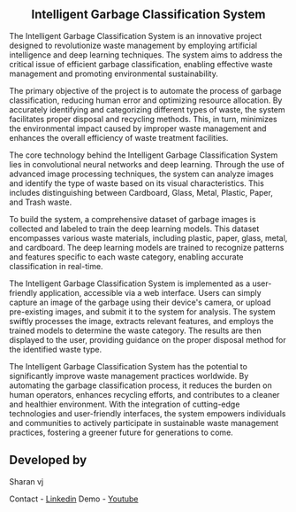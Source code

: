 <h2><center> Intelligent Garbage Classification System </center></h2>

The Intelligent Garbage Classification System is an innovative project designed to revolutionize waste management by employing artificial intelligence and deep learning techniques. The system aims to address the critical issue of efficient garbage classification, enabling effective waste management and promoting environmental sustainability.

The primary objective of the project is to automate the process of garbage classification, reducing human error and optimizing resource allocation. By accurately identifying and categorizing different types of waste, the system facilitates proper disposal and recycling methods. This, in turn, minimizes the environmental impact caused by improper waste management and enhances the overall efficiency of waste treatment facilities.

The core technology behind the Intelligent Garbage Classification System lies in convolutional neural networks and deep learning. Through the use of advanced image processing techniques, the system can analyze images and identify the type of waste based on its visual characteristics. This includes distinguishing between Cardboard, Glass, Metal, Plastic, Paper, and Trash waste.

To build the system, a comprehensive dataset of garbage images is collected and labeled to train the deep learning models. This dataset encompasses various waste materials, including plastic, paper, glass, metal, and cardboard. The deep learning models are trained to recognize patterns and features specific to each waste category, enabling accurate classification in real-time.

The Intelligent Garbage Classification System is implemented as a user-friendly application, accessible via a web interface. Users can simply capture an image of the garbage using their device's camera, or upload pre-existing images, and submit it to the system for analysis. The system swiftly processes the image, extracts relevant features, and employs the trained models to determine the waste category. The results are then displayed to the user, providing guidance on the proper disposal method for the identified waste type.

The Intelligent Garbage Classification System has the potential to significantly improve waste management practices worldwide. By automating the garbage classification process, it reduces the burden on human operators, enhances recycling efforts, and contributes to a cleaner and healthier environment. With the integration of cutting-edge technologies and user-friendly interfaces, the system empowers individuals and communities to actively participate in sustainable waste management practices, fostering a greener future for generations to come.

<h2> Developed by </h2>
Sharan vj 

Contact - <a href="www.linkedin.com/in/sharan-vj"> Linkedin</a> Demo - <a href="https://youtu.be/glW_EfoHDAg"> Youtube </a>
